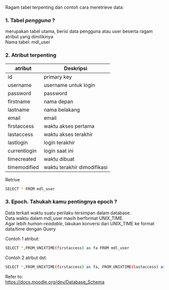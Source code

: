 Ragam tabel terpenting dan contoh cara meretrieve data:  
  
  
### 1. Tabel _pengguna_ ?  
merupakan tabel utama, berisi data pengguna atau user beserta ragam atribut yang dimilikinya\
Nama tabel: mdl_user

### 2. Atribut terpenting  
| atribut            | Deskripsi                   |
| ------------------ | ----------------------------|
| id                 | primary key                 |
| username           | username untuk login        | 
| password           | password                    | 
| firstname          | nama depan                  | 
| lastname           | nama belakang               | 
| email              | email                       | 
| firstaccess        | waktu akses pertama         | 
| lastaccess         | waktu akses terakhir        | 
| lastlogin          | login terakhir              | 
| currentlogin       | login saat ini              |
| timecreated        | waktu dibuat                |
| timemodified       | waktu terakhir dimodifikasi |  
  
  
Retrive
```bash
SELECT * FROM mdl_user
```  
  
  
### 3. Epoch. Tahukah kamu pentingnya epoch ?  
Data terkait waktu suatu perilaku tersimpan dalam database.  
Data waktu dalam mdl_user masih berformat UNIX_TIME.  
Agar lebih _human-readable_, lakukan konversi dari UNIX_TIME ke format data/time dengan Query  
  
Contoh 1 atribut:
```bash
SELECT *,FROM_UNIXTIME(firstaccess) as fa FROM mdl_user
```  
  
Contoh 2 atrbut dst:  
```bash
SELECT *,FROM_UNIXTIME(firstaccess) as fa, FROM_UNIXTIME(lastaccess) as la  FROM mdl_user
```   
  

Refer to:  
https://docs.moodle.org/dev/Database_Schema